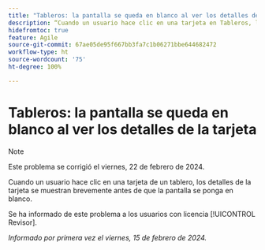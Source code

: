 ```yaml
---
title: "Tableros: la pantalla se queda en blanco al ver los detalles de la tarjeta"
description: “Cuando un usuario hace clic en una tarjeta en Tableros, los detalles de la tarjeta se muestran brevemente antes de que la pantalla se ponga en blanco”.
hidefromtoc: true
feature: Agile
source-git-commit: 67ae05de95f667bb3fa7c1b06271bbe644682472
workflow-type: ht
source-wordcount: '75'
ht-degree: 100%

---
```



# Tableros: la pantalla se queda en blanco al ver los detalles de la tarjeta

>[!NOTE]
>
>Este problema se corrigió el viernes, 22 de febrero de 2024.

Cuando un usuario hace clic en una tarjeta de un tablero, los detalles de la tarjeta se muestran brevemente antes de que la pantalla se ponga en blanco.

Se ha informado de este problema a los usuarios con licencia [!UICONTROL Revisor].

_Informado por primera vez el viernes, 15 de febrero de 2024._
